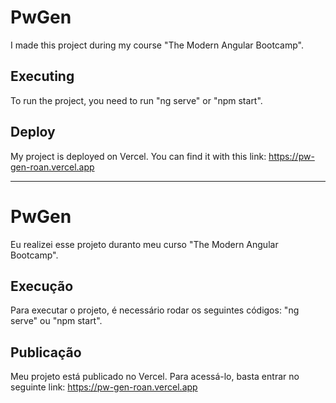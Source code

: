 # PwGen
I made this project during my course "The Modern Angular Bootcamp".
## Executing
To run the project, you need to run "ng serve" or "npm start".

## Deploy
My project is deployed on Vercel. You can find it with this link: https://pw-gen-roan.vercel.app

--- 

# PwGen
Eu realizei esse projeto duranto meu curso "The Modern Angular Bootcamp".

## Execução
Para executar o projeto, é necessário rodar os seguintes códigos: "ng serve" ou "npm start".

## Publicação 
Meu projeto está publicado no Vercel. Para acessá-lo, basta entrar no seguinte link: https://pw-gen-roan.vercel.app
